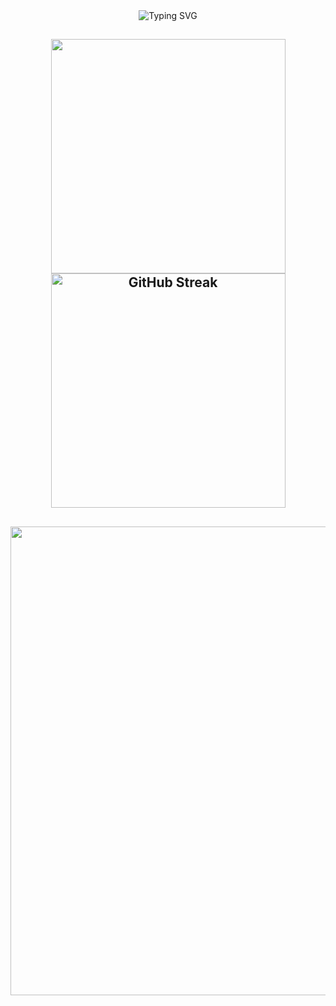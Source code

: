<body>
    <div align="center">
        <img src="https://readme-typing-svg.demolab.com?font=consolas&weight=600&size=28&duration=4000&pause=1000&color=F8D86A&background=E2E1E400&center=true&vCenter=true&width=600&height=48&lines=Hi!+Welcome+to+my+Github φ(゜▽゜*)♪" alt="Typing SVG" />
    </div>
    <h2>
    <div align="center">
        <span>
            <img align="center" width="375" src="https://github-readme-stats.vercel.app/api?username=Capybaring&theme=transparent&include_all_commits=true&show_icons=true&hide_border=true"/>
        </span>
        <span> 
            <img align="center" width="375" src="https://streak-stats.demolab.com?user=Capybaring&theme=microsoft&hide_border=true&border_radius=1" alt="GitHub Streak" />
        </span>
    </div>
    <h2>
    <div align="center">
        <img width="750" src="https://github-readme-activity-graph.vercel.app/graph?username=Capybaring&theme=github-compact&hide_border=true&area=true" />
    </div>
</body>
